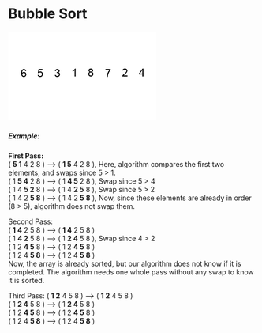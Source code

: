# Bubble Sort

![bubble-sort](https://github.com/mohit2708/Algorithms/blob/Sorting-Algorthims/img/Bubble-sort.gif)

##### Example:
__First Pass:__<br>
( __5 1__ 4 2 8 ) –> ( __1 5__ 4 2 8 ), Here, algorithm compares the first two elements, and swaps since 5 > 1.<br>
( 1 __5 4__ 2 8 ) –>  ( 1 __4 5__ 2 8 ), Swap since 5 > 4<br>
( 1 4 __5 2__ 8 ) –>  ( 1 4 __2 5__ 8 ), Swap since 5 > 2<br>
( 1 4 2 __5 8__ ) –> ( 1 4 2 __5 8__ ), Now, since these elements are already in order (8 > 5), algorithm does not swap them.<br>

Second Pass:<br>
( __1 4__ 2 5 8 ) –> ( __1 4__ 2 5 8 )<br>
( 1 __4 2__ 5 8 ) –> ( 1 __2 4__ 5 8 ), Swap since 4 > 2<br>
( 1 2 __4 5__ 8 ) –> ( 1 2 __4 5__ 8 )<br>
( 1 2 4 __5 8__ ) –>  ( 1 2 4 __5 8__ )<br>
Now, the array is already sorted, but our algorithm does not know if it is completed. The algorithm needs one whole pass without any swap to know it is sorted.<br>

Third Pass:
( __1 2__ 4 5 8 ) –> ( __1 2__ 4 5 8 )<br>
( 1 __2 4__ 5 8 ) –> ( 1 __2 4__ 5 8 )<br>
( 1 2 __4 5__ 8 ) –> ( 1 2 __4 5__ 8 )<br>
( 1 2 4 __5 8__ ) –> ( 1 2 4 __5 8__ )<br>
